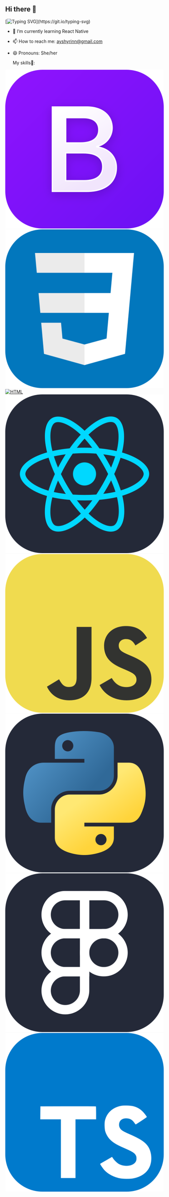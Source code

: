 ## Hi there 👋
[![Typing SVG](https://readme-typing-svg.demolab.com?font=Fira+Code&pause=1000&color=BF743B&width=435&lines=I'm+Ayshirin.+Front-end+developer.)](https://git.io/typing-svg)

- 🌱 I’m currently learning React Native
- 📫 How to reach me: ayshyrinn@gmail.com
- 😄 Pronouns: She/her

  My skills💪:

[![Bootstrap](https://github.com/tandpfun/skill-icons/blob/main/icons/Bootstrap.svg)](https://skillicons.dev)  [![CSS](https://github.com/tandpfun/skill-icons/blob/main/icons/CSS.svg)](https://skillicons.dev)  [![HTML](https://github.com/tandpfun/skill-icons/blob/main/icons/Html-Dark.svg)](https://skillicons.dev)  [![React](https://github.com/tandpfun/skill-icons/blob/main/icons/React-Dark.svg)](https://skillicons.dev)  [![JS](https://github.com/tandpfun/skill-icons/blob/main/icons/JavaScript.svg)](https://skillicons.dev)  [![Python](https://github.com/tandpfun/skill-icons/blob/main/icons/Python-Dark.svg)](https://skillicons.dev)  [![Figma](https://github.com/tandpfun/skill-icons/blob/main/icons/Figma-Dark.svg)](https://skillicons.dev)  [![TS](https://github.com/tandpfun/skill-icons/blob/main/icons/TypeScript.svg)](https://skillicons.dev) 
